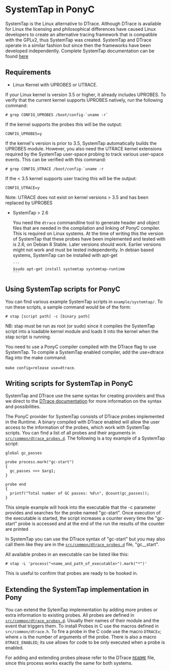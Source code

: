 # SystemTap in PonyC

SystemTap is the Linux alternative to DTrace. Although DTrace is available for
Linux the licensing and philosophical differences have caused Linux developers
to create an alternative tracing framework that is compatible with the GPLv2,
thus SystemTap was created. SystemTap and DTrace operate in a similar fashion
but since then the frameworks have been developed independently. Complete
SystemTap documentation can be found
[here](https://sourceware.org/systemtap/documentation.html)

## Requirements

*   Linux Kernel with UPROBES or UTRACE.

  If your Linux kernel is version 3.5 or higher, it already includes UPROBES. To
  verify that the current kernel supports UPROBES natively, run the following
  command:

  ```
  # grep CONFIG_UPROBES /boot/config-`uname -r`
  ```

  If the kernel supports the probes this will be the output:
  ```
  CONFIG_UPROBES=y
  ```

  If the kernel's version is prior to 3.5, SystemTap automatically builds the
  UPROBES module. However, you also need the UTRACE kernel extensions required
  by the SystemTap user-space probing to track various user-space events. This
  can be verified with this command:

  ```
  # grep CONFIG_UTRACE /boot/config-`uname -r
  ```
  If the < 3.5 kernel supports user tracing this will be the output:

  ```
  CONFIG_UTRACE=y
  ```

  Note: UTRACE does not exist on kernel versions > 3.5 and has been replaced by
  UPROBES

*   SystemTap > 2.6

    You need the `dtrace` commandline tool to generate header and object files
    that are needed in the compilation and linking of PonyC compiler. This is
    required on Linux systems. At the time of writing this the version of
    SystemTap that these probes have been implemented and tested with is 2.6, on
    Debian 8 Stable. Later versions should work. Earlier versions might not work
    and must be tested independently. In debian based systems, SystemTap can be
    installed with apt-get

        ```
        $sudo apt-get install systemtap systemtap-runtime
        ```

## Using SystemTap scripts for PonyC

You can find various example SystemTap scripts in `example/systemtap/`. To run
these scripts, a sample command would be of the form:

```
# stap [script path] -c [binary path]
```

NB: stap must be run as root (or sudo) since it compiles the SystemTap script
into a loadable kernel module and loads it into the kernel when the stap script
is running.

You need to use a PonyC compiler compiled with the DTrace flag to use SystemTap.
To compile a SystemTap enabled compiler, add the use=dtrace flag into the make
command:

`make config=release use=dtrace`.

## Writing scripts for SystemTap in PonyC

SystemTap and DTrace use the same syntax for creating providers and thus we
direct to the [DTrace documentation](http://dtrace.org/guide/preface.html) for
more information on the syntax and possibilities.

The PonyC provider for SystemTap consists of DTrace probes implemented in the
Runtime. A binary compiled with DTrace enabled will allow the user access to the
information of the probes, which work with SystemTap scripts. You can find a
list of all probes and their arguments in
[`src/common/dtrace_probes.d`](../../src/common/dtrace_probes.d).  The following
is a toy example of a SystemTap script:

```
global gc_passes

probe process.mark("gc-start")
{
  gc_passes <<< $arg1;
}

probe end
{
  printf("Total number of GC passes: %d\n", @count(gc_passes));
}

```

This simple example will hook into the executable that the -c parameter provides
and searches for the probe named "gc-start". Once execution of the executable is
started, the script increases a counter every time the "gc-start" probe is
accessed and at the end of the run the results of the counter are printed

In SystemTap you can use the DTrace syntax of "gc-start" but you may also call
them like they are in the
[`src/common/dtrace_probes.d`](../../src/common/dtrace_probes.d) file,
"gc__start".

All available probes in an executable can be listed like this:

```
# stap -L 'process("<name_and_path_of_executable>").mark("*")'
```

This is useful to confirm that probes are ready to be hooked in.

## Extending the SystemTap implementation in Pony

You can extend the SytemTap implementation by adding more probes or extra
information to existing probes. All probes are defined in
[`src/common/dtrace_probes.d`](../../src/common/dtrace_probes.d). Usually their
names of their module and the event that triggers them. To install Probes in C
use the macros defined in `src/common/dtrace.h`.  To fire a probe in the C code
use the macro `DTRACEx`; where `x` is the number of arguments of  the probe.
There is also a macro `DTRACE_ENABLED`; its use allows for code to be only
executed when a probe is enabled.

For adding and extending probes please refer to the DTrace
[`README`](../dtrace/README.md#adding-a-probe) file, since this process works
exactly the same for both systems.
